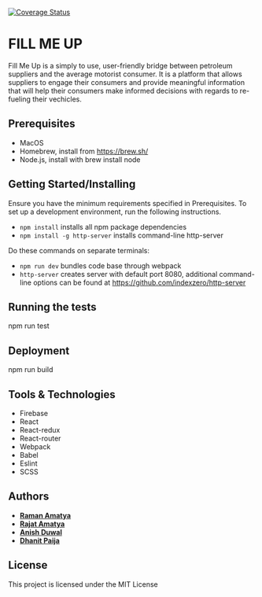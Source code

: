 [![Coverage Status](https://coveralls.io/repos/github/DhanitP/reactriot2017-fillmeup/badge.svg?branch=master)](https://coveralls.io/github/DhanitP/reactriot2017-fillmeup?branch=master)

# FILL ME UP

Fill Me Up is a simply to use, user-friendly bridge between petroleum suppliers and the average motorist consumer. It is a platform that allows suppliers to engage their consumers and provide meaningful information that will help their consumers make informed decisions with regards to re-fueling their vechicles.

## Prerequisites

- MacOS
- Homebrew, install from https://brew.sh/
- Node.js, install with brew install node

## Getting Started/Installing

Ensure you have the minimum requirements specified in Prerequisites. To set up a development environment, run the following instructions.

- ```npm install``` installs all npm package dependencies
- ```npm install -g http-server``` installs command-line http-server


Do these commands on separate terminals:
- ```npm run dev``` bundles code base through webpack
- ```http-server``` creates server with default port 8080, additional command-line options can be found at https://github.com/indexzero/http-server

## Running the tests

npm run test

## Deployment

npm run build

## Tools & Technologies

- Firebase
- React
- React-redux
- React-router
- Webpack
- Babel
- Eslint
- SCSS 

## Authors

* **[Raman Amatya](https://github.com/ramanamatya)**
* **[Rajat Amatya](https://github.com/rajatamatya)**
* **[Anish Duwal](https://github.com/duwalanise)**
* **[Dhanit Paija](https://github.com/DhanitP)**


## License

This project is licensed under the MIT License
